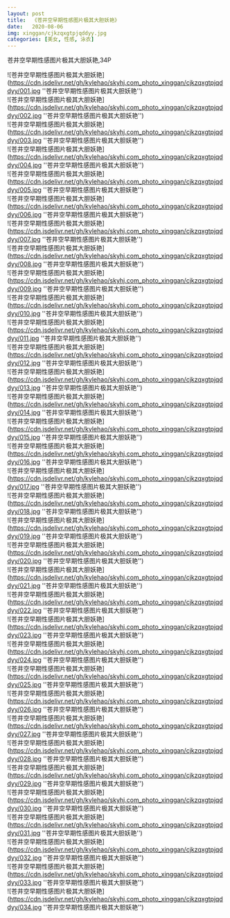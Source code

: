 ```yaml
---
layout: post
title:  《苍井空早期性感图片极其大胆妖艳》
date:   2020-08-06
img: xinggan/cjkzqxgtpjqddyy.jpg
categories: [美女, 性感, 泳衣]
---
```


苍井空早期性感图片极其大胆妖艳,34P

![苍井空早期性感图片极其大胆妖艳](https://cdn.jsdelivr.net/gh/kylehao/skyhj.com_photo_xinggan/cjkzqxgtpjqddyy/001.jpg ''苍井空早期性感图片极其大胆妖艳'') <br>
![苍井空早期性感图片极其大胆妖艳](https://cdn.jsdelivr.net/gh/kylehao/skyhj.com_photo_xinggan/cjkzqxgtpjqddyy/002.jpg ''苍井空早期性感图片极其大胆妖艳'') <br>
![苍井空早期性感图片极其大胆妖艳](https://cdn.jsdelivr.net/gh/kylehao/skyhj.com_photo_xinggan/cjkzqxgtpjqddyy/003.jpg ''苍井空早期性感图片极其大胆妖艳'') <br>
![苍井空早期性感图片极其大胆妖艳](https://cdn.jsdelivr.net/gh/kylehao/skyhj.com_photo_xinggan/cjkzqxgtpjqddyy/004.jpg ''苍井空早期性感图片极其大胆妖艳'') <br>
![苍井空早期性感图片极其大胆妖艳](https://cdn.jsdelivr.net/gh/kylehao/skyhj.com_photo_xinggan/cjkzqxgtpjqddyy/005.jpg ''苍井空早期性感图片极其大胆妖艳'') <br>
![苍井空早期性感图片极其大胆妖艳](https://cdn.jsdelivr.net/gh/kylehao/skyhj.com_photo_xinggan/cjkzqxgtpjqddyy/006.jpg ''苍井空早期性感图片极其大胆妖艳'') <br>
![苍井空早期性感图片极其大胆妖艳](https://cdn.jsdelivr.net/gh/kylehao/skyhj.com_photo_xinggan/cjkzqxgtpjqddyy/007.jpg ''苍井空早期性感图片极其大胆妖艳'') <br>
![苍井空早期性感图片极其大胆妖艳](https://cdn.jsdelivr.net/gh/kylehao/skyhj.com_photo_xinggan/cjkzqxgtpjqddyy/008.jpg ''苍井空早期性感图片极其大胆妖艳'') <br>
![苍井空早期性感图片极其大胆妖艳](https://cdn.jsdelivr.net/gh/kylehao/skyhj.com_photo_xinggan/cjkzqxgtpjqddyy/009.jpg ''苍井空早期性感图片极其大胆妖艳'') <br>
![苍井空早期性感图片极其大胆妖艳](https://cdn.jsdelivr.net/gh/kylehao/skyhj.com_photo_xinggan/cjkzqxgtpjqddyy/010.jpg ''苍井空早期性感图片极其大胆妖艳'') <br>
![苍井空早期性感图片极其大胆妖艳](https://cdn.jsdelivr.net/gh/kylehao/skyhj.com_photo_xinggan/cjkzqxgtpjqddyy/011.jpg ''苍井空早期性感图片极其大胆妖艳'') <br>
![苍井空早期性感图片极其大胆妖艳](https://cdn.jsdelivr.net/gh/kylehao/skyhj.com_photo_xinggan/cjkzqxgtpjqddyy/012.jpg ''苍井空早期性感图片极其大胆妖艳'') <br>
![苍井空早期性感图片极其大胆妖艳](https://cdn.jsdelivr.net/gh/kylehao/skyhj.com_photo_xinggan/cjkzqxgtpjqddyy/013.jpg ''苍井空早期性感图片极其大胆妖艳'') <br>
![苍井空早期性感图片极其大胆妖艳](https://cdn.jsdelivr.net/gh/kylehao/skyhj.com_photo_xinggan/cjkzqxgtpjqddyy/014.jpg ''苍井空早期性感图片极其大胆妖艳'') <br>
![苍井空早期性感图片极其大胆妖艳](https://cdn.jsdelivr.net/gh/kylehao/skyhj.com_photo_xinggan/cjkzqxgtpjqddyy/015.jpg ''苍井空早期性感图片极其大胆妖艳'') <br>
![苍井空早期性感图片极其大胆妖艳](https://cdn.jsdelivr.net/gh/kylehao/skyhj.com_photo_xinggan/cjkzqxgtpjqddyy/016.jpg ''苍井空早期性感图片极其大胆妖艳'') <br>
![苍井空早期性感图片极其大胆妖艳](https://cdn.jsdelivr.net/gh/kylehao/skyhj.com_photo_xinggan/cjkzqxgtpjqddyy/017.jpg ''苍井空早期性感图片极其大胆妖艳'') <br>
![苍井空早期性感图片极其大胆妖艳](https://cdn.jsdelivr.net/gh/kylehao/skyhj.com_photo_xinggan/cjkzqxgtpjqddyy/018.jpg ''苍井空早期性感图片极其大胆妖艳'') <br>
![苍井空早期性感图片极其大胆妖艳](https://cdn.jsdelivr.net/gh/kylehao/skyhj.com_photo_xinggan/cjkzqxgtpjqddyy/019.jpg ''苍井空早期性感图片极其大胆妖艳'') <br>
![苍井空早期性感图片极其大胆妖艳](https://cdn.jsdelivr.net/gh/kylehao/skyhj.com_photo_xinggan/cjkzqxgtpjqddyy/020.jpg ''苍井空早期性感图片极其大胆妖艳'') <br>
![苍井空早期性感图片极其大胆妖艳](https://cdn.jsdelivr.net/gh/kylehao/skyhj.com_photo_xinggan/cjkzqxgtpjqddyy/021.jpg ''苍井空早期性感图片极其大胆妖艳'') <br>
![苍井空早期性感图片极其大胆妖艳](https://cdn.jsdelivr.net/gh/kylehao/skyhj.com_photo_xinggan/cjkzqxgtpjqddyy/022.jpg ''苍井空早期性感图片极其大胆妖艳'') <br>
![苍井空早期性感图片极其大胆妖艳](https://cdn.jsdelivr.net/gh/kylehao/skyhj.com_photo_xinggan/cjkzqxgtpjqddyy/023.jpg ''苍井空早期性感图片极其大胆妖艳'') <br>
![苍井空早期性感图片极其大胆妖艳](https://cdn.jsdelivr.net/gh/kylehao/skyhj.com_photo_xinggan/cjkzqxgtpjqddyy/024.jpg ''苍井空早期性感图片极其大胆妖艳'') <br>
![苍井空早期性感图片极其大胆妖艳](https://cdn.jsdelivr.net/gh/kylehao/skyhj.com_photo_xinggan/cjkzqxgtpjqddyy/025.jpg ''苍井空早期性感图片极其大胆妖艳'') <br>
![苍井空早期性感图片极其大胆妖艳](https://cdn.jsdelivr.net/gh/kylehao/skyhj.com_photo_xinggan/cjkzqxgtpjqddyy/026.jpg ''苍井空早期性感图片极其大胆妖艳'') <br>
![苍井空早期性感图片极其大胆妖艳](https://cdn.jsdelivr.net/gh/kylehao/skyhj.com_photo_xinggan/cjkzqxgtpjqddyy/027.jpg ''苍井空早期性感图片极其大胆妖艳'') <br>
![苍井空早期性感图片极其大胆妖艳](https://cdn.jsdelivr.net/gh/kylehao/skyhj.com_photo_xinggan/cjkzqxgtpjqddyy/028.jpg ''苍井空早期性感图片极其大胆妖艳'') <br>
![苍井空早期性感图片极其大胆妖艳](https://cdn.jsdelivr.net/gh/kylehao/skyhj.com_photo_xinggan/cjkzqxgtpjqddyy/029.jpg ''苍井空早期性感图片极其大胆妖艳'') <br>
![苍井空早期性感图片极其大胆妖艳](https://cdn.jsdelivr.net/gh/kylehao/skyhj.com_photo_xinggan/cjkzqxgtpjqddyy/030.jpg ''苍井空早期性感图片极其大胆妖艳'') <br>
![苍井空早期性感图片极其大胆妖艳](https://cdn.jsdelivr.net/gh/kylehao/skyhj.com_photo_xinggan/cjkzqxgtpjqddyy/031.jpg ''苍井空早期性感图片极其大胆妖艳'') <br>
![苍井空早期性感图片极其大胆妖艳](https://cdn.jsdelivr.net/gh/kylehao/skyhj.com_photo_xinggan/cjkzqxgtpjqddyy/032.jpg ''苍井空早期性感图片极其大胆妖艳'') <br>
![苍井空早期性感图片极其大胆妖艳](https://cdn.jsdelivr.net/gh/kylehao/skyhj.com_photo_xinggan/cjkzqxgtpjqddyy/033.jpg ''苍井空早期性感图片极其大胆妖艳'') <br>
![苍井空早期性感图片极其大胆妖艳](https://cdn.jsdelivr.net/gh/kylehao/skyhj.com_photo_xinggan/cjkzqxgtpjqddyy/034.jpg ''苍井空早期性感图片极其大胆妖艳'') <br>
